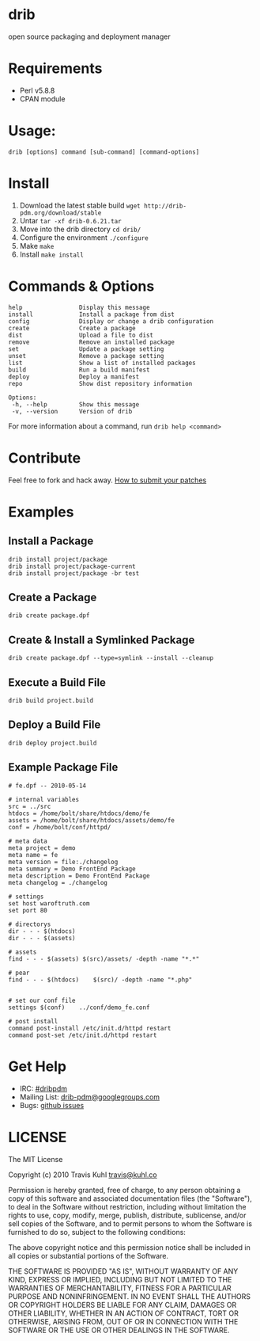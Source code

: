 # drib
open source packaging and deployment manager

# Requirements
* Perl v5.8.8
* CPAN module

# Usage: 
	drib [options] command [sub-command] [command-options]

# Install 
1. Download the latest stable build `wget http://drib-pdm.org/download/stable`
2. Untar `tar -xf drib-0.6.21.tar`
3. Move into the drib directory `cd drib/`
4. Configure the environment `./configure`
5. Make `make`
6. Install `make install`

# Commands &amp; Options
	help                Display this message
	install             Install a package from dist
	config              Display or change a drib configuration
	create              Create a package
	dist				Upload a file to dist
	remove              Remove an installed package
	set                 Update a package setting
	unset               Remove a package setting
	list                Show a list of installed packages
	build				Run a build manifest
	deploy				Deploy a manifest
	repo				Show dist repository information

	Options:
	 -h, --help         Show this message
	 -v, --version      Version of drib

For more information about a command, run `drib help <command>`

# Contribute
Feel free to fork and hack away. [How to submit your patches](http://drib-pdm.org/contribute)

# Examples

## Install a Package
	drib install project/package
	drib install project/package-current
	drib install project/package -br test
	
## Create a Package
	drib create package.dpf
	
## Create & Install a Symlinked Package
	drib create package.dpf --type=symlink --install --cleanup
	
## Execute a Build File
	drib build project.build
	
## Deploy a Build File
	drib deploy project.build

## Example Package File
	# fe.dpf -- 2010-05-14		
	
	# internal variables
	src = ../src
	htdocs = /home/bolt/share/htdocs/demo/fe
	assets = /home/bolt/share/htdocs/assets/demo/fe
	conf = /home/bolt/conf/httpd/
	
	# meta data
	meta project = demo
	meta name = fe
	meta version = file:./changelog
	meta summary = Demo FrontEnd Package
	meta description = Demo FrontEnd Package
	meta changelog = ./changelog
	
	# settings
	set host waroftruth.com
	set port 80
	
	# directorys
	dir - - - $(htdocs)
	dir - - - $(assets)
	
	# assets
	find - - - $(assets) $(src)/assets/ -depth -name "*.*"
	
	# pear
	find - - - $(htdocs)	$(src)/ -depth -name "*.php" 
	
	
	# set our conf file
	settings $(conf)	../conf/demo_fe.conf
	
	# post install
	command post-install /etc/init.d/httpd restart
	command post-set /etc/init.d/httpd restart

# Get Help
* IRC: [#dribpdm](irc://irc.oftc.net/#dribpdm)
* Mailing List: [drib-pdm@googlegroups.com](http://groups.google.com/group/drib-pdm)
* Bugs: [github issues](https://github.com/traviskuhl/drib/issues)

# LICENSE

The MIT License

Copyright (c) 2010 Travis Kuhl travis@kuhl.co

Permission is hereby granted, free of charge, to any person obtaining a copy of this software and associated documentation files (the "Software"), to deal in the Software without restriction, including without limitation the rights to use, copy, modify, merge, publish, distribute, sublicense, and/or sell copies of the Software, and to permit persons to whom the Software is furnished to do so, subject to the following conditions:

The above copyright notice and this permission notice shall be included in all copies or substantial portions of the Software.

THE SOFTWARE IS PROVIDED "AS IS", WITHOUT WARRANTY OF ANY KIND, EXPRESS OR IMPLIED, INCLUDING BUT NOT LIMITED TO THE WARRANTIES OF MERCHANTABILITY, FITNESS FOR A PARTICULAR PURPOSE AND NONINFRINGEMENT. IN NO EVENT SHALL THE AUTHORS OR COPYRIGHT HOLDERS BE LIABLE FOR ANY CLAIM, DAMAGES OR OTHER LIABILITY, WHETHER IN AN ACTION OF CONTRACT, TORT OR OTHERWISE, ARISING FROM, OUT OF OR IN CONNECTION WITH THE SOFTWARE OR THE USE OR OTHER DEALINGS IN THE SOFTWARE.